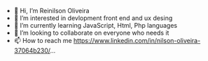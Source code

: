 - 👋 Hi, I’m Reinilson Oliveira
- 👀 I’m interested in devlopment front end and ux desing
- 🌱 I’m currently learning JavaScript, Html, Php languages
- 💞️ I’m looking to collaborate on everyone who needs it
- 📫 How to reach me https://www.linkedin.com/in/nilson-oliveira-37064b230/...

<!---
nilsonoliv/nilsonoliv is a ✨ special ✨ repository because its `README.md` (this file) appears on your GitHub profile.
You can click the Preview link to take a look at your changes.
--->
